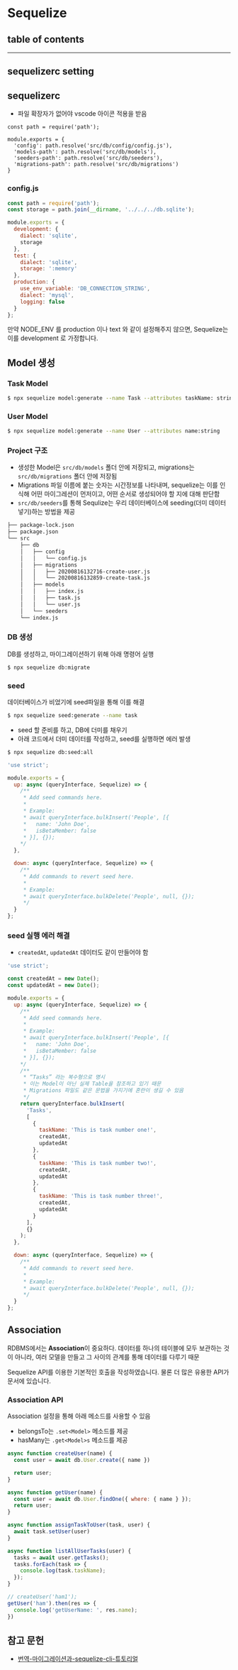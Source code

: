 # Sequelize

## table of contents


---

## sequelizerc setting

## sequelizerc
- 파일 확장자가 없어야 vscode 아이콘 적용을 받음

```
const path = require('path');

module.exports = {
  'config': path.resolve('src/db/config/config.js'),
  'models-path': path.resolve('src/db/models'),
  'seeders-path': path.resolve('src/db/seeders'),
  'migrations-path': path.resolve('src/db/migrations')
}
```

### config.js

```js
const path = require('path');
const storage = path.join(__dirname, '../../../db.sqlite');

module.exports = {
  development: {
    dialect: 'sqlite',
    storage
  },
  test: {
    dialect: 'sqlite',
    storage: ':memory'
  },
  production: {
    use_env_variable: 'DB_CONNECTION_STRING',
    dialect: 'mysql',
    logging: false
  }
};
```


만약 NODE_ENV 를 production 이나 text 와 같이 설정해주지 않으면, Sequelize는 이를 development 로 가정합니다.


## Model 생성

### Task Model

```bash
$ npx sequelize model:generate --name Task --attributes taskName: string
```

### User Model

```bash
$ npx sequelize model:generate --name User --attributes name:string
```

### Project 구조
- 생성한 Model은 `src/db/models` 폴더 안에 저장되고, migrations는 `src/db/migrations` 폴더 안에 저장됨
- Migrations 파일 이름에 붙는 숫자는 시간정보를 나타내며, sequelize는 이를 인식해 어떤 마이그레션이 먼저이고, 어떤 순서로 생성되어야 할 지에 대해 판단함
- `src/db/seeders`를 통해 Sequlize는 우리 데이터베이스에 seeding(더미 데이터 넣기)하는 방법을 제공

```bash
├── package-lock.json
├── package.json
└── src
    ├── db
    │   ├── config
    │   │   └── config.js
    │   ├── migrations
    │   │   ├── 20200816132716-create-user.js
    │   │   └── 20200816132859-create-task.js
    │   ├── models
    │   │   ├── index.js
    │   │   ├── task.js
    │   │   └── user.js
    │   └── seeders
    └── index.js
```

### DB 생성
DB를 생성하고, 마이그레이션하기 위해 아래 명령어 실행

```bash
$ npx sequelize db:migrate
```

### seed
데이터베이스가 비었기에 seed파일을 통해 이를 해결

```bash
$ npx sequelize seed:generate --name task
```

- seed 할 준비를 하고, DB에 더미를 채우기
- 아래 코드에서 더미 데이터를 작성하고, seed를 실행하면 에러 발생

```bash
$ npx sequelize db:seed:all
```

```js
'use strict';

module.exports = {
  up: async (queryInterface, Sequelize) => {
    /**
     * Add seed commands here.
     *
     * Example:
     * await queryInterface.bulkInsert('People', [{
     *   name: 'John Doe',
     *   isBetaMember: false
     * }], {});
    */
  },

  down: async (queryInterface, Sequelize) => {
    /**
     * Add commands to revert seed here.
     *
     * Example:
     * await queryInterface.bulkDelete('People', null, {});
     */
  }
};
```

### seed 실행 에러 해결
- `createdAt`, `updatedAt` 데이터도 같이 만들어야 함

```js
'use strict';

const createdAt = new Date();
const updatedAt = new Date();

module.exports = {
  up: async (queryInterface, Sequelize) => {
    /**
     * Add seed commands here.
     *
     * Example:
     * await queryInterface.bulkInsert('People', [{
     *   name: 'John Doe',
     *   isBetaMember: false
     * }], {});
    */
    /**
     * “Tasks” 라는 복수형으로 명시
     * 이는 Model이 아닌 실제 Table을 참조하고 있기 때문 
     * Migrations 파일도 같은 문법을 가지기에 혼란이 생길 수 있음
     */
    return queryInterface.bulkInsert(
      'Tasks',
      [
        {
          taskName: 'This is task number one!',
          createdAt,
          updatedAt
        },
        {
          taskName: 'This is task number two!',
          createdAt,
          updatedAt
        },
        {
          taskName: 'This is task number three!',
          createdAt,
          updatedAt
        }
      ],
      {}
    );
  },

  down: async (queryInterface, Sequelize) => {
    /**
     * Add commands to revert seed here.
     *
     * Example:
     * await queryInterface.bulkDelete('People', null, {});
     */
  }
};
```


## Association
RDBMS에서는 **Association**이 중요하다. 데이터를 하나의 테이블에 모두 보관하는 것이 아니라, 여러 모델을 만들고 그 사이의 관계를 통해 데이터를 다루기 때문

Sequelize API를 이용한 기본적인 호출을 작성하였습니다. 물론 더 많은 유용한 API가 문서에 있습니다.

### Association API
Association 설정을 통해 아래 메소드를 사용할 수 있음
- belongsTo는 `.set<Model>` 메소드를 제공
- hasMany는 `.get<Model>s` 메소드를 제공

```js
async function createUser(name) {
  const user = await db.User.create({ name })

  return user;
}

async function getUser(name) {
  const user = await db.User.findOne({ where: { name } });
  return user;
}

async function assignTaskToUser(task, user) {
  await task.setUser(user)
}

async function listAllUserTasks(user) {
  tasks = await user.getTasks();
  tasks.forEach(task => {
    console.log(task.taskName);
  });
}

// createUser('ham1');
getUser('ham').then(res => {
  console.log('getUserName: ', res.name);
})
```


## 참고 문헌

- [번역-마이그레이션과-sequelize-cli-튜토리얼](https://medium.com/graphql-seoul/%EB%B2%88%EC%97%AD-%EB%A7%88%EC%9D%B4%EA%B7%B8%EB%A0%88%EC%9D%B4%EC%85%98%EA%B3%BC-sequelize-cli-%ED%8A%9C%ED%86%A0%EB%A6%AC%EC%96%BC-3926c0a9eae6)